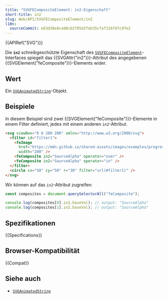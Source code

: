 ```yaml
---
title: "SVGFECompositeElement: in2-Eigenschaft"
short-title: in2
slug: Web/API/SVGFECompositeElement/in2
l10n:
  sourceCommit: e63d38e8ca98cb2705d2feb35cfaf316fd7c97e2
---
```


{{APIRef("SVG")}}

Die **`in2`** schreibgeschützte Eigenschaft des [`SVGFECompositeElement`](/de/docs/Web/API/SVGFECompositeElement)-Interfaces spiegelt das {{SVGAttr("in2")}}-Attribut des angegebenen {{SVGElement("feComposite")}}-Elements wider.

## Wert

Ein [`SVGAnimatedString`](/de/docs/Web/API/SVGAnimatedString)-Objekt.

## Beispiele

In diesem Beispiel sind zwei {{SVGElement("feComposite")}}-Elemente in einem Filter definiert, jedes mit einem anderen `in2`-Attribut.

```html
<svg viewBox="0 0 200 200" xmlns="http://www.w3.org/2000/svg">
  <filter id="filter1">
    <feImage
      href="https://mdn.github.io/shared-assets/images/examples/progress-pride-flag.jpg"
      width="200" />
    <feComposite in2="SourceAlpha" operator="over" />
    <feComposite in2="SourceAlpha" operator="in" />
  </filter>
  <circle cx="50" cy="50" r="30" filter="url(#filter1)" />
</svg>
```

Wir können auf das `in2`-Attribut zugreifen:

```js
const composites = document.querySelectorAll("feComposite");

console.log(composites[0].in2.baseVal); // output: "SourceAlpha"
console.log(composites[1].in2.baseVal); // output: "SourceAlpha"
```

## Spezifikationen

{{Specifications}}

## Browser-Kompatibilität

{{Compat}}

## Siehe auch

- [`SVGAnimatedString`](/de/docs/Web/API/SVGAnimatedString)
